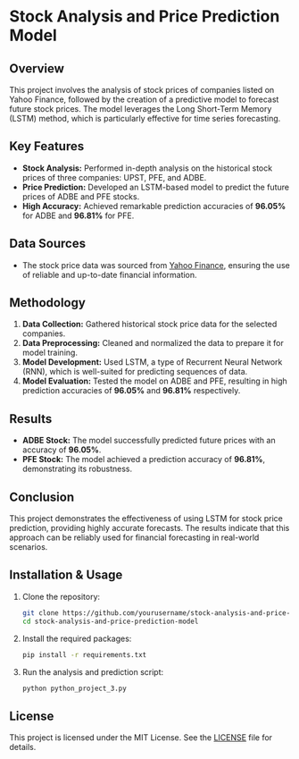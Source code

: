 # Stock Analysis and Price Prediction Model

## Overview
This project involves the analysis of stock prices of companies listed on Yahoo Finance, followed by the creation of a predictive model to forecast future stock prices. The model leverages the Long Short-Term Memory (LSTM) method, which is particularly effective for time series forecasting.

## Key Features
- **Stock Analysis:** Performed in-depth analysis on the historical stock prices of three companies: UPST, PFE, and ADBE.
- **Price Prediction:** Developed an LSTM-based model to predict the future prices of ADBE and PFE stocks.
- **High Accuracy:** Achieved remarkable prediction accuracies of **96.05%** for ADBE and **96.81%** for PFE.

## Data Sources
- The stock price data was sourced from [Yahoo Finance](https://finance.yahoo.com/), ensuring the use of reliable and up-to-date financial information.

## Methodology
1. **Data Collection:** Gathered historical stock price data for the selected companies.
2. **Data Preprocessing:** Cleaned and normalized the data to prepare it for model training.
3. **Model Development:** Used LSTM, a type of Recurrent Neural Network (RNN), which is well-suited for predicting sequences of data.
4. **Model Evaluation:** Tested the model on ADBE and PFE, resulting in high prediction accuracies of **96.05%** and **96.81%** respectively.

## Results
- **ADBE Stock:** The model successfully predicted future prices with an accuracy of **96.05%**.
- **PFE Stock:** The model achieved a prediction accuracy of **96.81%**, demonstrating its robustness.

## Conclusion
This project demonstrates the effectiveness of using LSTM for stock price prediction, providing highly accurate forecasts. The results indicate that this approach can be reliably used for financial forecasting in real-world scenarios.

## Installation & Usage
1. Clone the repository:
    ```bash
    git clone https://github.com/yourusername/stock-analysis-and-price-prediction-model.git
    cd stock-analysis-and-price-prediction-model
    ```
2. Install the required packages:
    ```bash
    pip install -r requirements.txt
    ```
3. Run the analysis and prediction script:
    ```bash
    python python_project_3.py
    ```

## License
This project is licensed under the MIT License. See the [LICENSE](LICENSE) file for details.
